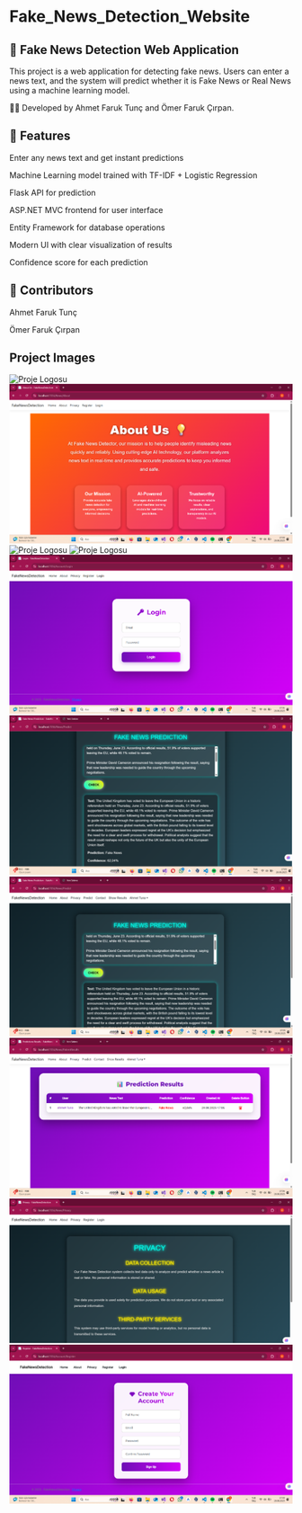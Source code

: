 # Fake_News_Detection_Website


## 📰 Fake News Detection Web Application

This project is a web application for detecting fake news. Users can enter a news text, and the system will predict whether it is Fake News or Real News using a machine learning model.

👨‍💻 Developed by Ahmet Faruk Tunç and Ömer Faruk Çırpan.

## 🚀 Features

Enter any news text and get instant predictions

Machine Learning model trained with TF-IDF + Logistic Regression

Flask API for prediction

ASP.NET MVC frontend for user interface

Entity Framework for database operations

Modern UI with clear visualization of results

Confidence score for each prediction

## 👥 Contributors

Ahmet Faruk Tunç

Ömer Faruk Çırpan

## Project Images

![Proje Logosu]()
![Proje Logosu](https://github.com/AhmetFarukTUNC/Fake_News_Detection_Website/blob/main/PROJECTIMAGES/aboutbeforelogin.png)
![Proje Logosu]([images/logo.png](https://github.com/AhmetFarukTUNC/Fake_News_Detection_Website/blob/main/PROJECTIMAGES/contact.png))
![Proje Logosu]([images/logo.png](https://github.com/AhmetFarukTUNC/Fake_News_Detection_Website/blob/main/PROJECTIMAGES/homepageafterlogin.png))
![Proje Logosu](https://github.com/AhmetFarukTUNC/Fake_News_Detection_Website/blob/main/PROJECTIMAGES/login.png)
![Proje Logosu](https://github.com/AhmetFarukTUNC/Fake_News_Detection_Website/blob/main/PROJECTIMAGES/predict1.png)
![Proje Logosu](https://github.com/AhmetFarukTUNC/Fake_News_Detection_Website/blob/main/PROJECTIMAGES/predict2.png)
![Proje Logosu](https://github.com/AhmetFarukTUNC/Fake_News_Detection_Website/blob/main/PROJECTIMAGES/predictionresults.png)
![Proje Logosu](https://github.com/AhmetFarukTUNC/Fake_News_Detection_Website/blob/main/PROJECTIMAGES/privacybeforelogin.png)
![Proje Logosu](https://github.com/AhmetFarukTUNC/Fake_News_Detection_Website/blob/main/PROJECTIMAGES/register.png)



